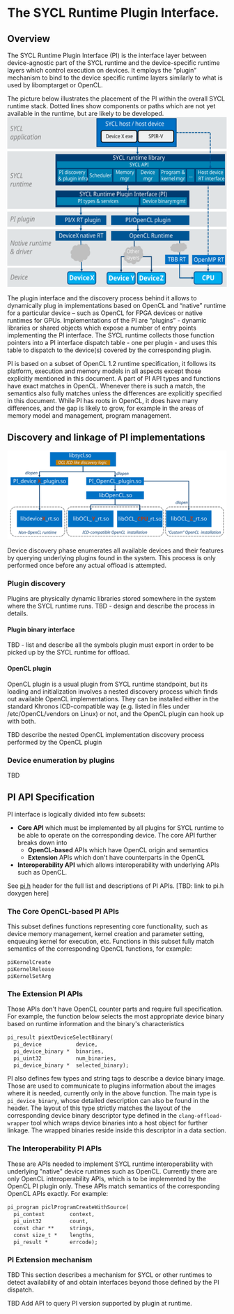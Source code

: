 # The SYCL Runtime Plugin Interface.


## Overview
The SYCL Runtime Plugin Interface (PI) is the interface layer between
device-agnostic part of the SYCL runtime and the device-specific runtime layers
which control execution on devices. It employs the “plugin” mechanism to bind
to the device specific runtime layers similarly to what is used by libomptarget
or OpenCL.

The picture below illustrates the placement of the PI within the overall SYCL
runtime stack. Dotted lines show components or paths which are not yet available
in the runtime, but are likely to be developed.
![PI in SYCL runtime architecture](images/SYCL_RT_arch.svg)

The plugin interface and the discovery process behind it allows to dynamically
plug in implementations based on OpenCL and “native” runtime for a particular
device – such as OpenCL for
FPGA devices or native runtimes for GPUs. Implementations of the PI are
“plugins” - dynamic libraries or shared objects which expose a number of entry
points implementing the PI interface. The SYCL runtime collects those function
pointers into a PI interface dispatch table - one per plugin - and uses this
table to dispatch to the device(s) covered by the corresponding plugin.

PI is based on a subset of OpenCL 1.2 runtime specification, it follows its
platform, execution and memory models in all aspects except those explicitly
mentioned in this document. A part of PI API types and functions have exact
matches in OpenCL. Whenever there is such a match, the semantics also fully
matches unless the differences are explicitly specified in this document. While
PI has roots in OpenCL, it does have many differences, and the gap is likely
to grow, for example in the areas of memory model and management, program
management.

## Discovery and linkage of PI implementations

![PI implementation discovery](images/SYCL_plugin_discovery.svg)

Device discovery phase enumerates all available devices and their features by
querying underlying plugins found in the system. This process is only performed
once before any actual offload is attempted.

### Plugin discovery

Plugins are physically dynamic libraries stored somewhere in the system where
the SYCL runtime runs. TBD - design and describe the process in details.

#### Plugin binary interface
TBD - list and describe all the symbols plugin must export in order to be picked
up by the SYCL runtime for offload.

#### OpenCL plugin

OpenCL plugin is a usual plugin from SYCL runtime standpoint, but its loading
and initialization involves a nested discovery process which finds out available
OpenCL implementations. They can be installed either in the standard Khronos
ICD-compatible way (e.g. listed in files under /etc/OpenCL/vendors on
Linux) or not, and the OpenCL plugin can hook up with both.

TBD describe the nested OpenCL implementation discovery process performed by
the OpenCL plugin

### Device enumeration by plugins

TBD

## PI API Specification

PI interface is logically divided into few subsets:
- **Core API** which must be implemented by all plugins for SYCL runtime to be
able to operate on the corresponding device. The core API further breaks down
into
  - **OpenCL-based** APIs which have OpenCL origin and semantics
  - **Extension** APIs which don't have counterparts in the OpenCL
- **Interoperability API** which allows interoperability with underlying APIs
such as OpenCL.

See [pi.h](../include/CL/sycl/detail/pi.h) header for the full list and
descriptions of PI APIs. [TBD: link to pi.h doxygen here]

### The Core OpenCL-based PI APIs

This subset defines functions representing core functionality,
such as device memory management, kernel creation and parameter setting,
enqueuing kernel for execution, etc. Functions in this subset fully match
semantics of the corresponding OpenCL functions, for example:

    piKernelCreate
    piKernelRelease
    piKernelSetArg

### The Extension PI APIs

Those APIs don't have OpenCL counter parts and require full specification. For
example, the function below selects the most appropriate device binary based
on runtime information and the binary's characteristics
```
pi_result piextDeviceSelectBinary(
  pi_device           device,
  pi_device_binary *  binaries,
  pi_uint32           num_binaries,
  pi_device_binary *  selected_binary);
```

PI also defines few types and string tags to describe a device binary image.
Those are used to communicate to plugins information about the images where it
is needed, currently only in the above function. The main
type is ```pi_device_binary```, whose detailed description can also be found
in the header.  The layout of this type strictly matches the layout of the
corresponding device binary descriptor type defined in the
```clang-offload-wrapper``` tool which wraps device binaries into a host
object for further linkage. The wrapped binaries reside inside this descriptor
in a data section.

### The Interoperability PI APIs

These are APIs needed to implement SYCL runtime interoperability with underlying
"native" device runtimes such as OpenCL. Currently there are only OpenCL
interoperability APIs, which is to be implemented by the OpenCL PI plugin only.
These APIs match semantics of the corresponding OpenCL APIs exactly.
For example:

```
pi_program piclProgramCreateWithSource(
  pi_context        context,
  pi_uint32         count,
  const char **     strings,
  const size_t *    lengths,
  pi_result *       errcode);
```

### PI Extension mechanism

TBD This section describes a mechanism for SYCL or other runtimes to detect
availability of and obtain interfaces beyond those defined by the PI dispatch.

TBD Add API to query PI version supported by plugin at runtime.
